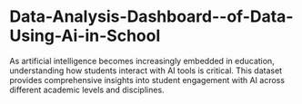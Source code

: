 # Data-Analysis-Dashboard--of-Data-Using-Ai-in-School
As artificial intelligence becomes increasingly embedded in education, understanding how students interact with AI tools is critical. This dataset provides comprehensive insights into student engagement with AI across different academic levels and disciplines.
